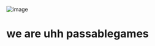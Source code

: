 ![image](https://github.com/user-attachments/assets/ed1775e3-e3a7-4972-9d2e-bc3949336cc0)

# we are uhh passablegames
